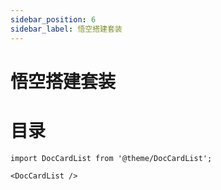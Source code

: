 ```yaml
---
sidebar_position: 6
sidebar_label: 悟空搭建套装
---
```


# 悟空搭建套装

# 目录
<!--
<cardbox>
  <card
    href="./wonder-building-kit-case-01.md/"
    title="三轮小摩托"
    description=""
    img={'https://wiki-media-ef.oss-cn-hongkong.aliyuncs.com/docs/microbit/building-blocks/wonder-building-kit/images/case-01-01.png'}
  />
</cardbox>
-->
```mdx-code-block
import DocCardList from '@theme/DocCardList';

<DocCardList />
```
